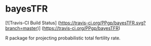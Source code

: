 # bayesTFR

[![Travis-CI Build Status] (https://travis-ci.org/PPgp/bayesTFR.svg?branch=master)] (https://travis-ci.org/PPgp/bayesTFR)


R package for projecting probabilistic total fertility rate. 


